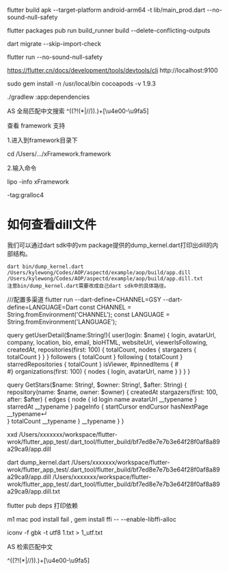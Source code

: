 flutter build apk --target-platform android-arm64 -t lib/main_prod.dart --no-sound-null-safety

flutter packages pub run build_runner build --delete-conflicting-outputs

dart migrate --skip-import-check

flutter run --no-sound-null-safety

https://flutter.cn/docs/development/tools/devtools/cli   http://localhost:9100

sudo gem install -n /usr/local/bin cocoapods -v 1.9.3

./gradlew :app:dependencies


AS 全局匹配中文搜索 ^((?!(\*|//)).)+[\u4e00-\u9fa5]


查看 framework 支持

1.进入到framework目录下

cd /Users/.../xFramework.framework

2.输入命令

lipo -info  xFramework


-tag:gralloc4 


# 如何查看dill文件

我们可以通过dart sdk中的vm package提供的dump_kernel.dart打印出dill的内部结构。

```
dart bin/dump_kernel.dart /Users/kylewong/Codes/AOP/aspectd/example/aop/build/app.dill /Users/kylewong/Codes/AOP/aspectd/example/aop/build/app.dill.txt
注意bin/dump_kernel.dart需要改成自己dart sdk中的具体路径。
```



///配置多渠道
flutter run --dart-define=CHANNEL=GSY --dart-define=LANGUAGE=Dart
const CHANNEL = String.fromEnvironment('CHANNEL');
const LANGUAGE = String.fromEnvironment('LANGUAGE');


query getUserDetail($name:String!){
  user(login: $name) {
    login,
  	avatarUrl,
    company,
    location,
    bio,
  	email,
    bioHTML,
    websiteUrl,
    viewerIsFollowing,
    createdAt,
    repositories(first: 100) {
      totalCount,
      nodes {
        stargazers {
          totalCount
        }
    	}
    }
    followers {
      totalCount
    }
    following {
      totalCount
    }
    starredRepositories {
      totalCount
    }
    isViewer,
    #pinnedItems {
    #  
    #}
    organizations(first: 100) {
      nodes {
        login,
        avatarUrl,
        name
      }
    }
  }
}

query GetStars($name: String!, $owner: String!, $after: String) {
  repository(name: $name, owner: $owner) {
    createdAt
      stargazers(first: 100, after: $after) {
        edges {
           node {
              id
              login
              name
              avatarUrl
              __typename
           }
           starredAt
           __typename
        }
        pageInfo {
          startCursor
           endCursor
           hasNextPage
            __typename↵     
           }
           totalCount
           __typename
        }
        __typename
    }
}


xxd /Users/xxxxxxx/workspace/flutter-wrok/flutter_app_test/.dart_tool/flutter_build/bf7ed8e7e7b3e64f28f0af8a89a29ca9/app.dill

dart dump_kernel.dart /Users/xxxxxxx/workspace/flutter-wrok/flutter_app_test/.dart_tool/flutter_build/bf7ed8e7e7b3e64f28f0af8a89a29ca9/app.dill /Users/xxxxxxx/workspace/flutter-wrok/flutter_app_test/.dart_tool/flutter_build/bf7ed8e7e7b3e64f28f0af8a89a29ca9/app.dill.txt

flutter pub deps 打印依赖

m1 mac pod install fail ,  gem install ffi -- --enable-libffi-alloc

iconv -f gbk -t utf8 1.txt > 1_utf.txt

AS 检索匹配中文

^((?!(\*|//)).)+[\u4e00-\u9fa5]